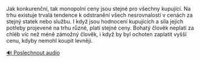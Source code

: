 
Jak konkurenční, tak monopolní ceny jsou stejné pro všechny kupující. Na trhu existuje trvalá tendence k odstranění všech nesrovnalostí v cenách za stejný statek nebo službu. I když jsou hodnocení kupujících a síla jejich potřeby projevené na trhu různé, platí stejné ceny. Bohatý člověk neplatí za chléb víc než méně zámožný člověk, i když by byl ochoten zaplatit vyšší cenu, kdyby nemohl koupit levněji.

[🔊 Poslechnout audio](/data/7-paragraphs/audio/chapter_71/para_006-Jak-konkurenn-tak-monopoln-ceny-jsou-stejn-pr.mp3)
